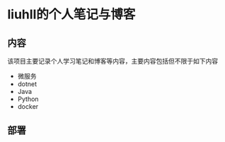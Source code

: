 # liuhll的个人笔记与博客

## 内容
该项目主要记录个人学习笔记和博客等内容，主要内容包括但不限于如下内容

- 微服务
- dotnet 
- Java
- Python
- docker 

## 部署

